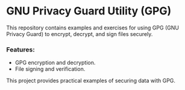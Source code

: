 # GNU Privacy Guard Utility (GPG)

This repository contains examples and exercises for using GPG (GNU Privacy Guard) to encrypt, decrypt, and sign files securely.

### Features:
- GPG encryption and decryption.
- File signing and verification.

This project provides practical examples of securing data with GPG.

